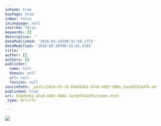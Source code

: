 ```yaml
---
inFeed: true
hasPage: true
inNav: false
inLanguage: null
starred: false
keywords: []
description: ''
datePublished: '2016-03-24T00:31:50.177Z'
dateModified: '2016-03-24T00:31:42.319Z'
title: ''
author: []
authors: []
publisher:
  name: null
  domain: null
  url: null
  favicon: null
sourcePath: _posts/2016-03-24-658d93b2-47a9-4907-900e-3acb0f814dfb.md
published: true
url: 658d93b2-47a9-4907-900e-3acb0f814dfb/index.html
_type: Article

---
```

![](https://the-grid-user-content.s3-us-west-2.amazonaws.com/31ee43bd-7068-4e07-98ca-91311ca510f8.jpg)